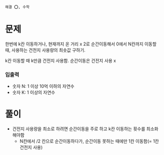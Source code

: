 ```
해결 ⭕️, 수학
```

# 문제

한번에 k칸 이동하거나, 현재까지 온 거리 x 2로 순간이동해서 0에서 N칸까지 이동할 때, 사용하는 건전지 사용량의 최솟값 구하기.

k칸 이동할 때 k만큼 건전지 사용함. 순간이동은 건전지 사용 x

### 입출력

- 숫자 N: 1 이상 10억 이하의 자연수
- 숫자 K: 1 이상의 자연수

# 풀이

- 건전지 사용량을 최소로 하려면 순간이동을 주로 하고 k칸 이동하는 횟수를 최소화해야함
  - N칸에서 /2 칸으로 순간이동하다가, 순간이동 못하는 때에만 1칸 이동함(= 1칸 건전지 사용)

